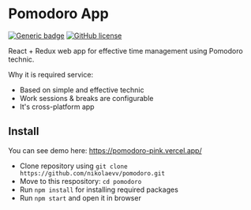 # Pomodoro App
[![Generic badge](https://img.shields.io/badge/Web%20App-Up-%3Cgreen%3E.svg)](https://pomodoro-778mlnxf8-nikolaevv.vercel.app/)
[![GitHub license](https://img.shields.io/github/license/Naereen/StrapDown.js.svg)](https://github.com/nikolaevv/react-air-boiler/blob/main/LICENSE)

React + Redux web app for effective time management using Pomodoro technic.

Why it is required service:
- Based on simple and effective technic
- Work sessions & breaks are configurable
- It's cross-platform app

## Install
You can see demo here: https://pomodoro-pink.vercel.app/

- Clone repository using `git clone https://github.com/nikolaevv/pomodoro.git`
- Move to this respository: `cd pomodoro`
- Run `npm install` for installing required packages
- Run `npm start` and open it in browser
